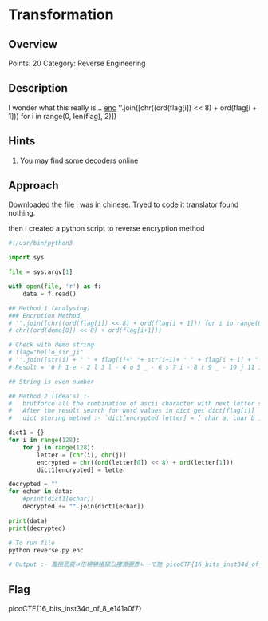 # Transformation

## Overview

Points: 20
Category: Reverse Engineering

## Description

I wonder what this really is... [enc](https://mercury.picoctf.net/static/e47483f88b12f2ab0c46315afc12f64d/enc) ''.join([chr((ord(flag[i]) << 8) + ord(flag[i + 1])) for i in range(0, len(flag), 2)])

## Hints

1. You may find some decoders online


## Approach

Downloaded the file i was in chinese. Tryed to code it translator found nothing.

then I created a python script to reverse encryption method

```python
#!/usr/bin/python3

import sys

file = sys.argv[1]

with open(file, 'r') as f:
	data = f.read()

## Method 1 (Analysing)
### Encrption Method
# ''.join([chr((ord(flag[i]) << 8) + ord(flag[i + 1])) for i in range(0, len(flag), 2)])
# chr((ord(demo[0]) << 8) + ord(flag[i+1])) 

# Check with demo string
# flag="hello_sir_ji"
# ''.join([str(i) + " " + flag[i]+" "+ str(i+1)+ " " + flag[i + 1] + " - " for i in range(0, len(flag), 2)])
# Result = '0 h 1 e - 2 l 3 l - 4 o 5 _ - 6 s 7 i - 8 r 9 _ - 10 j 11 i - '

## String is even number

## Method 2 (Idea's) :- 
#	brutforce all the combination of ascii character with next letter stored in dictionary
#	After the result search for word values in dict get dict[flag[i]]
#	dict storing method :- `dict[encrypted letter] = [ char a, char b ]`

dict1 = {}
for i in range(128):
	for j in range(128):
		letter = [chr(i), chr(j)]
		encrypted = chr((ord(letter[0]) << 8) + ord(letter[1]))
		dict1[encrypted] = letter

decrypted = ""
for echar in data:
	#print(dict1[echar])
	decrypted += "".join(dict1[echar])

print(data)
print(decrypted)

```

```bash
# To run file
python reverse.py enc

# Output :- 灩捯䍔䙻ㄶ形楴獟楮獴㌴摟潦弸彥ㄴㅡて㝽 picoCTF{16_bits_inst34d_of_8_e141a0f7} 
```

## Flag

picoCTF{16_bits_inst34d_of_8_e141a0f7} 